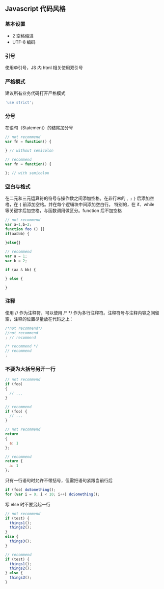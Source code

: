 ## Javascript 代码风格

### 基本设置

- 2 空格缩进
- UTF-8 编码

### 引号

使用单引号，JS 内 html 相关使用双引号

### 严格模式

建议所有业务代码打开严格模式

```js
'use strict';
```

### 分号

在语句（Statement）的结尾加分号

```js
// not recommend
var fn = function() {

} // without semicolon

// recommend
var fn = function() {

}; // with semicolon
```

### 空白与格式

在二元和三元运算符的符号与操作数之间添加空格，在非行末的 `,` `;` `}` 后添加空格，在 `{` 前添加空格。并在每个逻辑块中间添加空白行。
特别的，在 if、while 等关键字后加空格，与函数调用做区分。function 后不加空格

```js
// not recommend
var a=1,b=2;
function foo () {}
if(aa&bb) {
  
}else{}

// recommend
var a = 1;
var b = 2;

if (aa & bb) {

} else {

}
```

### 注释

使用 // 作为注释符，可以使用 /* */ 作为多行注释符。注释符号与注释内容之间留空，注释的位置尽量放在代码之上：

```js
/*not recommend*/
//not recommend
; // recommend

/* recommend */
// recommend
;
```

### 不要为大括号另开一行

```js
// not recommend
if (foo)
{
  // ...
}

// recommend
if (foo) {
  // ...
}

// not recommend
return
{
  a: 1
};

// recommend
return {
  a: 1
};
```

只有一行语句时允许不带括号，但需把语句紧跟当前行后

```js
if (foo) doSomething();
for (var i = 0; i < 10; i++) doSomething();
```

写 else 时不要另起一行

```js
// not recommend
if (test) {
  things1();
  things2();
}
else {
  things3();
}

// recommend
if (test) {
  things1();
  things2();
} else {
  things3();
}

```

